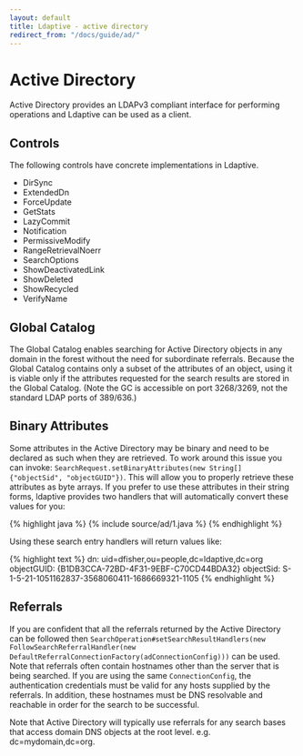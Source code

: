 ```yaml
---
layout: default
title: Ldaptive - active directory
redirect_from: "/docs/guide/ad/"
---
```


# Active Directory

Active Directory provides an LDAPv3 compliant interface for performing operations and Ldaptive can be used as a client.

## Controls

The following controls have concrete implementations in Ldaptive.

- DirSync
- ExtendedDn
- ForceUpdate
- GetStats
- LazyCommit
- Notification
- PermissiveModify
- RangeRetrievalNoerr
- SearchOptions
- ShowDeactivatedLink
- ShowDeleted
- ShowRecycled
- VerifyName

## Global Catalog

The Global Catalog enables searching for Active Directory objects in any domain in the forest without the need for subordinate referrals. Because the Global Catalog contains only a subset of the attributes of an object, using it is viable only if the attributes requested for the search results are stored in the Global Catalog. (Note the GC is accessible on port 3268/3269, not the standard LDAP ports of 389/636.)

## Binary Attributes

Some attributes in the Active Directory may be binary and need to be declared as such when they are retrieved. To work around this issue you can invoke: `SearchRequest.setBinaryAttributes(new String[] {"objectSid", "objectGUID"})`. This will allow you to properly retrieve these attributes as byte arrays. If you prefer to use these attributes in their string forms, ldaptive provides two handlers that will automatically convert these values for you:

{% highlight java %}
{% include source/ad/1.java %}
{% endhighlight %}

Using these search entry handlers will return values like:

{% highlight text %}
dn: uid=dfisher,ou=people,dc=ldaptive,dc=org
objectGUID: {B1DB3CCA-72BD-4F31-9EBF-C70CD44BDA32}
objectSid: S-1-5-21-1051162837-3568060411-1686669321-1105
{% endhighlight %}

## Referrals

If you are confident that all the referrals returned by the Active Directory can be followed then `SearchOperation#setSearchResultHandlers(new FollowSearchReferralHandler(new DefaultReferralConnectionFactory(adConnectionConfig)))` can be used. Note that referrals often contain hostnames other than the server that is being searched. If you are using the same `ConnectionConfig`, the authentication credentials must be valid for any hosts supplied by the referrals. In addition, these hostnames must be DNS resolvable and reachable in order for the search to be successful.

Note that Active Directory will typically use referrals for any search bases that access domain DNS objects at the root level. e.g. dc=mydomain,dc=org.
